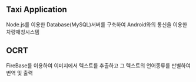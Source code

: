 ## Taxi Application
  
Node.js를 이용한 Database(MySQL)서버를 구축하여 Android와의 통신을 이용한 차량매칭시스템

   
## OCRT

FireBase를 이용하여 이미지에서 텍스트를 추출하고 그 텍스트의 언어종류를 판별하여 번역 및 출력
